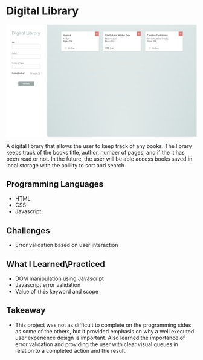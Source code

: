 # Digital Library

![Digital Library Image](/images/mayacr_digital_library.png)

A digital library that allows the user to keep track of any books. The library keeps track of the books title, author, number of pages, and if the it has been read or not. In the future, the user will be able access books saved in local storage with the ablility to sort and search.

## Programming Languages

-   HTML
-   CSS
-   Javascript

## Challenges

-   Error validation based on user interaction

## What I Learned\Practiced

-   DOM manipulation using Javascript
-   Javascript error validation
-   Value of `this` keyword and scope

## Takeaway

-   This project was not as difficult to complete on the programming sides as some of the others, but it provided emphasis on why a well executed user experience design is important. Also learned the importance of error validation and providing the user with clear visual queues in relation to a completed action and the result.

